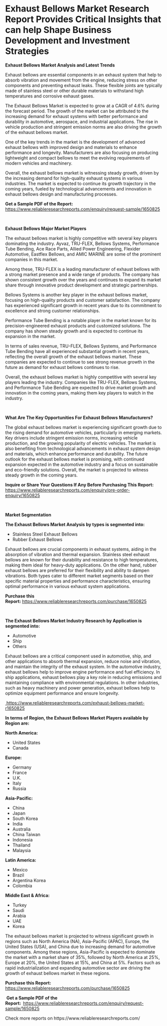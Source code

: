 <p><h1>Exhaust Bellows Market Research Report Provides Critical Insights that can help Shape Business Development and Investment Strategies</h1></p><p><strong>Exhaust Bellows Market Analysis and Latest Trends</strong></p>
<p><p>Exhaust bellows are essential components in an exhaust system that help to absorb vibration and movement from the engine, reducing stress on other components and preventing exhaust leaks. These flexible joints are typically made of stainless steel or other durable materials to withstand high temperatures and corrosive exhaust gases.</p><p>The Exhaust Bellows Market is expected to grow at a CAGR of 4.6% during the forecast period. The growth of the market can be attributed to the increasing demand for exhaust systems with better performance and durability in automotive, aerospace, and industrial applications. The rise in vehicle production and stringent emission norms are also driving the growth of the exhaust bellows market.</p><p>One of the key trends in the market is the development of advanced exhaust bellows with improved design and materials to enhance performance and longevity. Manufacturers are also focusing on producing lightweight and compact bellows to meet the evolving requirements of modern vehicles and machinery.</p><p>Overall, the exhaust bellows market is witnessing steady growth, driven by the increasing demand for high-quality exhaust systems in various industries. The market is expected to continue its growth trajectory in the coming years, fueled by technological advancements and innovation in exhaust bellows design and manufacturing processes.</p></p>
<p><strong>Get a Sample PDF of the Report:&nbsp;</strong> <a href="https://www.reliableresearchreports.com/enquiry/request-sample/1650825">https://www.reliableresearchreports.com/enquiry/request-sample/1650825</a></p>
<p>&nbsp;</p>
<p><strong>Exhaust Bellows Major Market Players</strong></p>
<p><p>The exhaust bellows market is highly competitive with several key players dominating the industry. Ayvaz, TRU-FLEX, Bellows Systems, Performance Tube Bending, Ace Race Parts, Allied Power Engineering, Flexider Automotive, Eastflex Bellows, and AMIC MARINE are some of the prominent companies in this market.</p><p>Among these, TRU-FLEX is a leading manufacturer of exhaust bellows with a strong market presence and a wide range of products. The company has shown consistent growth over the years and continues to expand its market share through innovative product development and strategic partnerships.</p><p>Bellows Systems is another key player in the exhaust bellows market, focusing on high-quality products and customer satisfaction. The company has experienced significant growth in recent years due to its commitment to excellence and strong customer relationships.</p><p>Performance Tube Bending is a notable player in the market known for its precision-engineered exhaust products and customized solutions. The company has shown steady growth and is expected to continue its expansion in the market.</p><p>In terms of sales revenue, TRU-FLEX, Bellows Systems, and Performance Tube Bending have all experienced substantial growth in recent years, reflecting the overall growth of the exhaust bellows market. These companies are expected to continue to see strong revenue growth in the future as demand for exhaust bellows continues to rise.</p><p>Overall, the exhaust bellows market is highly competitive with several key players leading the industry. Companies like TRU-FLEX, Bellows Systems, and Performance Tube Bending are expected to drive market growth and innovation in the coming years, making them key players to watch in the industry.</p></p>
<p>&nbsp;</p>
<p><strong>What Are The Key Opportunities For Exhaust Bellows Manufacturers?</strong></p>
<p><p>The global exhaust bellows market is experiencing significant growth due to the rising demand for automotive vehicles, particularly in emerging markets. Key drivers include stringent emission norms, increasing vehicle production, and the growing popularity of electric vehicles. The market is also benefiting from technological advancements in exhaust system design and materials, which enhance performance and durability. The future outlook for the exhaust bellows market is promising, with continued expansion expected in the automotive industry and a focus on sustainable and eco-friendly solutions. Overall, the market is projected to witness steady growth in the coming years.</p></p>
<p><strong>Inquire or Share Your Questions If Any Before Purchasing This Report:</strong> <a href="https://www.reliableresearchreports.com/enquiry/pre-order-enquiry/1650825">https://www.reliableresearchreports.com/enquiry/pre-order-enquiry/1650825</a></p>
<p>&nbsp;</p>
<p><strong>Market Segmentation</strong></p>
<p><strong>The Exhaust Bellows Market Analysis by types is segmented into:</strong></p>
<p><ul><li>Stainless Steel Exhaust Bellows</li><li>Rubber Exhaust Bellows</li></ul></p>
<p><p>Exhaust bellows are crucial components in exhaust systems, aiding in the absorption of vibration and thermal expansion. Stainless steel exhaust bellows are known for their durability and resistance to high temperatures, making them ideal for heavy-duty applications. On the other hand, rubber exhaust bellows are preferred for their flexibility and ability to dampen vibrations. Both types cater to different market segments based on their specific material properties and performance characteristics, ensuring optimal performance in various exhaust system applications.</p></p>
<p><strong>Purchase this Report:&nbsp;</strong><a href="https://www.reliableresearchreports.com/purchase/1650825">https://www.reliableresearchreports.com/purchase/1650825</a></p>
<p>&nbsp;</p>
<p><strong>The Exhaust Bellows Market Industry Research by Application is segmented into:</strong></p>
<p><ul><li>Automotive</li><li>Ship</li><li>Others</li></ul></p>
<p><p>Exhaust bellows are a critical component used in automotive, ship, and other applications to absorb thermal expansion, reduce noise and vibration, and maintain the integrity of the exhaust system. In the automotive industry, exhaust bellows help to improve engine performance and fuel efficiency. In ship applications, exhaust bellows play a key role in reducing emissions and maintaining compliance with environmental regulations. In other industries, such as heavy machinery and power generation, exhaust bellows help to optimize equipment performance and ensure longevity.</p></p>
<p><a href="https://www.reliableresearchreports.com/exhaust-bellows-market-r1650825">&nbsp;https://www.reliableresearchreports.com/exhaust-bellows-market-r1650825</a></p>
<p><strong>In terms of Region, the Exhaust Bellows Market Players available by Region are:</strong></p>
<p>
    <p> <strong> North America: </strong>
        <ul>
            <li>United States</li>
            <li>Canada</li>
        </ul>
        </p> 
    <p> <strong> Europe: </strong>
        <ul>
            <li>Germany</li>
            <li>France</li>
            <li>U.K.</li>
            <li>Italy</li>
            <li>Russia</li>
        </ul>
        </p> 
    <p> <strong> Asia-Pacific: </strong>
        <ul>
            <li>China</li>
            <li>Japan</li>
            <li>South Korea</li>
            <li>India</li>
            <li>Australia</li>
            <li>China Taiwan</li>
            <li>Indonesia</li>
            <li>Thailand</li>
            <li>Malaysia</li>
        </ul>
        </p> 
    <p> <strong> Latin America: </strong>
        <ul>
            <li>Mexico</li>
            <li>Brazil</li>
            <li>Argentina Korea</li>
            <li>Colombia</li>
        </ul>
        </p> 
    <p> <strong> Middle East & Africa: </strong>
        <ul>
            <li>Turkey</li>
            <li>Saudi</li>
            <li>Arabia</li>
            <li>UAE</li>
            <li>Korea</li>
        </ul>
    </p>
    </p>
<p><p>The exhaust bellows market is projected to witness significant growth in regions such as North America (NA), Asia-Pacific (APAC), Europe, the United States (USA), and China due to increasing demand for automotive components. Among these regions, Asia-Pacific is expected to dominate the market with a market share of 35%, followed by North America at 25%, Europe at 20%, the United States at 15%, and China at 5%. Factors such as rapid industrialization and expanding automotive sector are driving the growth of exhaust bellows market in these regions.</p></p>
<p><strong>Purchase this Report: </strong><a href="https://www.reliableresearchreports.com/purchase/1650825">https://www.reliableresearchreports.com/purchase/1650825</a></p>
<p>&nbsp;<strong>Get a Sample PDF of the Report:&nbsp;&nbsp;</strong><a href="https://www.reliableresearchreports.com/enquiry/request-sample/1650825">https://www.reliableresearchreports.com/enquiry/request-sample/1650825</a></p>
<p><strong></strong></p>
<p>Check more reports on https://www.reliableresearchreports.com/</p>